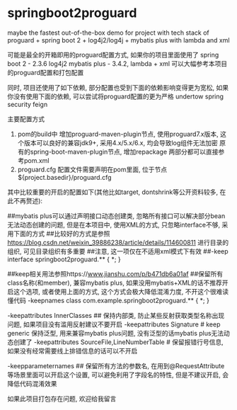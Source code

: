 # springboot2proguard

maybe the fastest out-of-the-box demo for project with tech stack of proguard + spring boot 2 + log4j2/log4j + mybatis plus with lambda and xml

可能是最全的开箱即用的proguard配置方式, 如果你的项目里面使用了
spring boot 2 - 2.3.6
log4j2
mybatis plus - 3.4.2, lambda + xml
可以大幅参考本项目的proguard配置和打包配置

同时, 项目还使用了如下依赖, 部分配置也受到下面的依赖影响变得更为宽松, 如果你没有使用下面的依赖, 可以尝试将proguard配置的更为严格
undertow
spring security
feign

主要配置方式
1. pom的build中
增加proguard-maven-plugin节点, 使用proguard7.x版本, 这个版本可以良好的兼容jdk9+, 采用4.x/5.x/6.x, 均会导致log组件无法加密
原有的spring-boot-maven-plugin节点, 增加repackage
两部分都可以直接参考pom.xml
2. proguard.cfg
配置文件需要声明在pom里面, 位于节点
<proguardInclude>${project.basedir}/proguard.cfg</proguardInclude>


其中比较重要的开启的配置如下(其他比如target, dontshrink等公开资料较多, 在此不再赘述):

##mybatis plus可以通过声明接口动态创建类, 忽略所有接口可以解决部分bean无法动态创建的问题, 但是在本项目中, 使用XML的方式, 只忽略interface不够, 采用下面的方式
##比较好的方式是参照  https://blog.csdn.net/weixin_39886238/article/details/114600811  进行目录的组织, 可见目录组织有多重要
##注意, 这一项仅在不适用xml模式下有效
##-keep interface springboot2proguard.** { *; }

##keep相关用法参照https://www.jianshu.com/p/b471db6a01af
##保留所有class名称(和member), 兼容mybatis plus, 如果没用mybatis+XML的话不推荐开启这个选项, 或者使用上面的方式, 这个方式会极大降低混淆力度, 不开这个很难读懂代码
-keepnames class com.example.springboot2proguard.** { *; }

-keepattributes InnerClasses ## 保持内部类, 防止某些反射获取类型名称出现问题, 如果项目没有滥用反射建议不要开启
-keepattributes Signature # keep generic 保持泛型, 用来兼容mybatis plus问题, 没有泛型的话mybatis plus无法动态创建了
-keepattributes SourceFile,LineNumberTable # 保留报错行号信息, 如果没有经常需要线上排错信息的话可以不开启

-keepparameternames ## 保留所有方法的参数名, 在用到@RequestAttribute等场景里面可以开启这个设置, 可以避免利用了字段名的特性, 但是不建议开启, 会降低代码混淆效果

如果此项目打包存在问题, 欢迎给我留言
